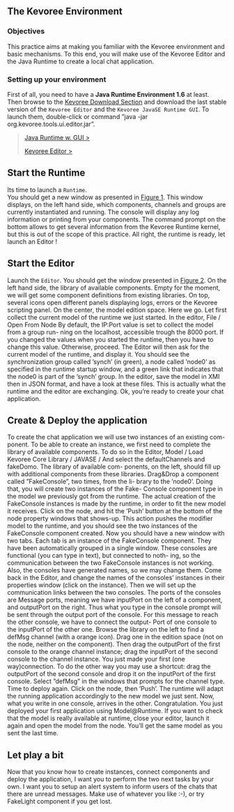 The Kevoree Environment
---------------

### ObjectivesThis practice aims at making you familiar with the Kevoree environment and basic mechanisms. To this end, you will make use of the Kevoree Editor and the Java Runtime to create a local chat application. 

### Setting up your environmentFirst of all, you need to have a **Java Runtime Environment 1.6** at least.    
Then browse to the [Kevoree Download Section](http://www.kevoree.org/download "Title") and download the last stable version of the `Kevoree Editor` and the `Kevoree JavaSE Runtime GUI`. To launch them, double-click or command ”java -jar org.kevoree.tools.ui.editor.jar”.

> [Java Runtime w. GUI >](http://oss.sonatype.org/service/local/artifact/maven/redirect?r=public&g=org.kevoree.platform&a=org.kevoree.platform.standalone.gui&v=RELEASE)   
>
> [Kevoree Editor >](http://oss.sonatype.org/service/local/artifact/maven/redirect?r=public&g=org.kevoree.tools&a=org.kevoree.tools.ui.editor.standalone&v=RELEASE)


Start the Runtime
---------------
Its time to launch a `Runtime`.    You should get a new window as presented in [Figure 1](id:fig-runtime). This window displays, on the left hand side, which components, channels and groups are currently instantiated and running. The console will display any log information or printing from your components. The command prompt on the bottom allows to get several information from the Kevoree Runtime kernel, but this is out of the scope of this practice.All right, the runtime is ready, let launch an Editor !



Start the Editor
---------------Launch the `Editor`.You should get the window presented in [Figure 2](id:fig-editor).On the left hand side, the library of available components. Empty for the moment, we will get some component definitions from existing libraries. On top, several icons open different panels displaying logs, errors or the Kevoree scripting panel.On the center, the model edition space.Here we go. Let first collect the current model of the runtime we just started. In the editor,File / Open From NodeBy default, the IP:Port value is set to collect the model from a group run- ning on the localhost, accessible trough the 8000 port. If you changed the values when you started the runtime, then you have to change this value. Otherwise, proceed.The Editor will then ask for the current model of the runtime, and display it. You should see the synchronization group called ’synch’ (in green), a node called ’node0’ as specified in the runtime startup window, and a green link that indicates that the node0 is part of the ’synch’ group.In the editor, save the model in XMI then in JSON format, and have a look at these files. This is actually what the runtime and the editor are exchanging.Ok, you’re ready to create your chat application.


Create & Deploy the application
---------------To create the chat application we will use two instances of an existing com- ponent. To be able to create an instance, we first need to complete the library of available components. To do so in the Editor,Model / Load Kevoree Core Library / JAVASE /And select the defaultChannels and fakeDomo. The library of available com- ponents, on the left, should fill up with additional components from these libraries.Drag&Drop a component called ”FakeConsole”, two times, from the li- brary to the ’node0’. Doing that, you will create two instances of the Fake- Console component type in the model we previously got from the runtime. The actual creation of the FakeConsole instances is made by the runtime, in order to fit the new model it receives. Click on the node, and hit the ’Push’ button at the bottom of the node property windows that shows-up.This action pushes the modifier model to the runtime, and you should see the two instances of the FakeConsole component created.Now you should have a new window with two tabs. Each tab is an instance of the FakeConsole component. They have been automatically grouped in a single window.These consoles are functional (you can type in text), but connected to noth- ing, so the communication between the two FakeConsole instances is not working. Also, the consoles have generated names, so we may change them.Come back in the Editor, and change the names of the consoles’ instances in their properties window (click on the instance).Then we will set up the communication links between the two consoles. The ports of the consoles are Message ports, meaning we have inputPort on the left of a component, and outputPort on the right. Thus what you type in the console prompt will be sent through the output port of the console. For this message to reach the other console, we have to connect the output- Port of one console to the inputPort of the other one.Browse the library on the left to find a defMsg channel (with a orange icon). Drag one in the edition space (not on the node, neither on the component). Then drag the outputPort of the first console to the orange channel instance; drag the inputPort of the second console to the channel instance. You just made your first (one way)connection.To do the other way you may use a shortcut: drag the outputPort of the second console and drop it on the inputPort of the first console. Select ”defMsg” in the windows that prompts for the channel type.Time to deploy again. Click on the node, then ’Push’.The runtime will adapt the running application accordingly to the new model we just sent.Now, what you write in one console, arrives in the other.Congratulation. You just deployed your first application using Model@Runtime. If you want to check that the model is really available at runtime, close your editor, launch it again and open the model from the node. You’ll get thesame model as you sent the last time.



Let play a bit
---------------Now that you know how to create instances, connect components and deploy the application, I want you to perform the two next tasks by your own.I want you to setup an alert system to inform users of the chats that there are unread messages. Make use of whatever you like :-), or try FakeLight component if you get lost.